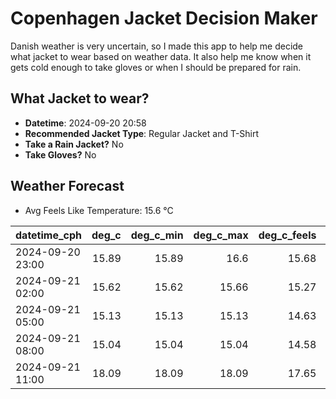 
# Copenhagen Jacket Decision Maker

Danish weather is very uncertain, so I made this app to help me decide what jacket to wear based on weather data. 
It also help me know when it gets cold enough to take gloves or when I should be prepared for rain.

## What Jacket to wear?

- **Datetime**: 2024-09-20 20:58
- **Recommended Jacket Type**: Regular Jacket and T-Shirt
- **Take a Rain Jacket?** No
- **Take Gloves?** No

## Weather Forecast
- Avg Feels Like Temperature: 15.6 °C

| datetime_cph     |   deg_c |   deg_c_min |   deg_c_max |   deg_c_feels | weather   | wind   | rain   |
|:-----------------|--------:|------------:|------------:|--------------:|:----------|:-------|:-------|
| 2024-09-20 23:00 |   15.89 |       15.89 |       16.6  |         15.68 | Clear     | Low    | None   |
| 2024-09-21 02:00 |   15.62 |       15.62 |       15.66 |         15.27 | Clear     | Low    | None   |
| 2024-09-21 05:00 |   15.13 |       15.13 |       15.13 |         14.63 | Clouds    | Low    | None   |
| 2024-09-21 08:00 |   15.04 |       15.04 |       15.04 |         14.58 | Clouds    | Low    | None   |
| 2024-09-21 11:00 |   18.09 |       18.09 |       18.09 |         17.65 | Clouds    | Low    | None   |
        